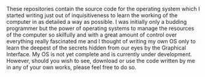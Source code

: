 These repositories contain the source code for the operating system which I started writing just out of inquisitiveness to learn the working of the computer in as detailed a way as possible. I was initially only a budding programmer but the power of operating systems to manage the resources of the computer so skilfully and with a great amount of control over everything really fascinated me and I thought of writing my own OS only to learn the deepest of the secrets hidden from our eyes by the Graphical Interface. My OS is not yet complete and is currently under development. However, should you wish to see, download or use the code written by me in any of your own works, please feel free to do so.

